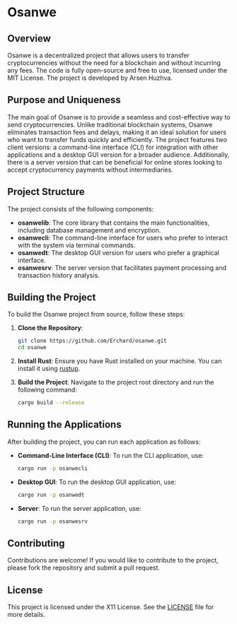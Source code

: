 # Osanwe

## Overview

Osanwe is a decentralized project that allows users to transfer cryptocurrencies without the need for a blockchain and without incurring any fees. The code is fully open-source and free to use, licensed under the MIT License. The project is developed by Arsen Huzhva.

## Purpose and Uniqueness

The main goal of Osanwe is to provide a seamless and cost-effective way to send cryptocurrencies. Unlike traditional blockchain systems, Osanwe eliminates transaction fees and delays, making it an ideal solution for users who want to transfer funds quickly and efficiently. The project features two client versions: a command-line interface (CLI) for integration with other applications and a desktop GUI version for a broader audience. Additionally, there is a server version that can be beneficial for online stores looking to accept cryptocurrency payments without intermediaries.

## Project Structure

The project consists of the following components:

- **osanwelib**: The core library that contains the main functionalities, including database management and encryption.
- **osanwecli**: The command-line interface for users who prefer to interact with the system via terminal commands.
- **osanwedt**: The desktop GUI version for users who prefer a graphical interface.
- **osanwesrv**: The server version that facilitates payment processing and transaction history analysis.

## Building the Project

To build the Osanwe project from source, follow these steps:

1. **Clone the Repository**:
   ```bash
   git clone https://github.com/Erchard/osanwe.git
   cd osanwe
   ```
2. **Install Rust**:
   Ensure you have Rust installed on your machine. You can install it using [rustup](https://rustup.rs/).

3. **Build the Project**:
   Navigate to the project root directory and run the following command:
   ```bash
   cargo build --release
   ```

## Running the Applications

After building the project, you can run each application as follows:

- **Command-Line Interface (CLI)**:
  To run the CLI application, use:
  ```bash
  cargo run -p osanwecli
  ```

- **Desktop GUI**:
  To run the desktop GUI application, use:
  ```bash
  cargo run -p osanwedt
  ```

- **Server**:
  To run the server application, use:
  ```bash
  cargo run -p osanwesrv
  ```

## Contributing

Contributions are welcome! If you would like to contribute to the project, please fork the repository and submit a pull request.

## License

This project is licensed under the X11 License. See the [LICENSE](LICENSE) file for more details.

